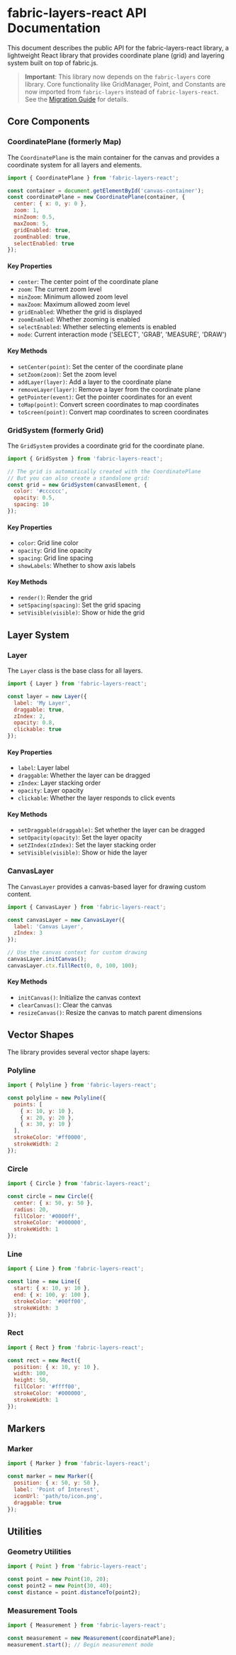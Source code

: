 # fabric-layers-react API Documentation

This document describes the public API for the fabric-layers-react library, a lightweight React library that provides coordinate plane (grid) and layering system built on top of fabric.js.

> **Important**: This library now depends on the `fabric-layers` core library. Core functionality like GridManager, Point, and Constants are now imported from `fabric-layers` instead of `fabric-layers-react`. See the [Migration Guide](./MIGRATION_GUIDE.md) for details.

## Core Components

### CoordinatePlane (formerly Map)

The `CoordinatePlane` is the main container for the canvas and provides a coordinate system for all layers and elements.

```javascript
import { CoordinatePlane } from 'fabric-layers-react';

const container = document.getElementById('canvas-container');
const coordinatePlane = new CoordinatePlane(container, {
  center: { x: 0, y: 0 },
  zoom: 1,
  minZoom: 0.5,
  maxZoom: 5,
  gridEnabled: true,
  zoomEnabled: true,
  selectEnabled: true
});
```

#### Key Properties

- `center`: The center point of the coordinate plane
- `zoom`: The current zoom level
- `minZoom`: Minimum allowed zoom level
- `maxZoom`: Maximum allowed zoom level
- `gridEnabled`: Whether the grid is displayed
- `zoomEnabled`: Whether zooming is enabled
- `selectEnabled`: Whether selecting elements is enabled
- `mode`: Current interaction mode ('SELECT', 'GRAB', 'MEASURE', 'DRAW')

#### Key Methods

- `setCenter(point)`: Set the center of the coordinate plane
- `setZoom(zoom)`: Set the zoom level
- `addLayer(layer)`: Add a layer to the coordinate plane
- `removeLayer(layer)`: Remove a layer from the coordinate plane
- `getPointer(event)`: Get the pointer coordinates for an event
- `toMap(point)`: Convert screen coordinates to map coordinates
- `toScreen(point)`: Convert map coordinates to screen coordinates

### GridSystem (formerly Grid)

The `GridSystem` provides a coordinate grid for the coordinate plane.

```javascript
import { GridSystem } from 'fabric-layers-react';

// The grid is automatically created with the CoordinatePlane
// But you can also create a standalone grid:
const grid = new GridSystem(canvasElement, {
  color: '#cccccc',
  opacity: 0.5,
  spacing: 10
});
```

#### Key Properties

- `color`: Grid line color
- `opacity`: Grid line opacity
- `spacing`: Grid line spacing
- `showLabels`: Whether to show axis labels

#### Key Methods

- `render()`: Render the grid
- `setSpacing(spacing)`: Set the grid spacing
- `setVisible(visible)`: Show or hide the grid

## Layer System

### Layer

The `Layer` class is the base class for all layers.

```javascript
import { Layer } from 'fabric-layers-react';

const layer = new Layer({
  label: 'My Layer',
  draggable: true,
  zIndex: 2,
  opacity: 0.8,
  clickable: true
});
```

#### Key Properties

- `label`: Layer label
- `draggable`: Whether the layer can be dragged
- `zIndex`: Layer stacking order
- `opacity`: Layer opacity
- `clickable`: Whether the layer responds to click events

#### Key Methods

- `setDraggable(draggable)`: Set whether the layer can be dragged
- `setOpacity(opacity)`: Set the layer opacity
- `setZIndex(zIndex)`: Set the layer stacking order
- `setVisible(visible)`: Show or hide the layer

### CanvasLayer

The `CanvasLayer` provides a canvas-based layer for drawing custom content.

```javascript
import { CanvasLayer } from 'fabric-layers-react';

const canvasLayer = new CanvasLayer({
  label: 'Canvas Layer',
  zIndex: 3
});

// Use the canvas context for custom drawing
canvasLayer.initCanvas();
canvasLayer.ctx.fillRect(0, 0, 100, 100);
```

#### Key Methods

- `initCanvas()`: Initialize the canvas context
- `clearCanvas()`: Clear the canvas
- `resizeCanvas()`: Resize the canvas to match parent dimensions

## Vector Shapes

The library provides several vector shape layers:

### Polyline

```javascript
import { Polyline } from 'fabric-layers-react';

const polyline = new Polyline({
  points: [
    { x: 10, y: 10 },
    { x: 20, y: 20 },
    { x: 30, y: 10 }
  ],
  strokeColor: '#ff0000',
  strokeWidth: 2
});
```

### Circle

```javascript
import { Circle } from 'fabric-layers-react';

const circle = new Circle({
  center: { x: 50, y: 50 },
  radius: 20,
  fillColor: '#0000ff',
  strokeColor: '#000000',
  strokeWidth: 1
});
```

### Line

```javascript
import { Line } from 'fabric-layers-react';

const line = new Line({
  start: { x: 10, y: 10 },
  end: { x: 100, y: 100 },
  strokeColor: '#00ff00',
  strokeWidth: 3
});
```

### Rect

```javascript
import { Rect } from 'fabric-layers-react';

const rect = new Rect({
  position: { x: 10, y: 10 },
  width: 100,
  height: 50,
  fillColor: '#ffff00',
  strokeColor: '#000000',
  strokeWidth: 1
});
```

## Markers

### Marker

```javascript
import { Marker } from 'fabric-layers-react';

const marker = new Marker({
  position: { x: 50, y: 50 },
  label: 'Point of Interest',
  iconUrl: 'path/to/icon.png',
  draggable: true
});
```

## Utilities

### Geometry Utilities

```javascript
import { Point } from 'fabric-layers-react';

const point = new Point(10, 20);
const point2 = new Point(30, 40);
const distance = point.distanceTo(point2);
```

### Measurement Tools

```javascript
import { Measurement } from 'fabric-layers-react';

const measurement = new Measurement(coordinatePlane);
measurement.start(); // Begin measurement mode
```
